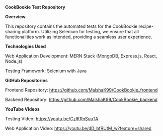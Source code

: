 **CookBookie Test Repository**

**Overview**

This repository contains the automated tests for the CookBookie recipe-sharing platform. Utilizing Selenium for testing, we ensure that all functionalities work as intended, providing a seamless user experience.

**Technologies Used**

Web Application Development: MERN Stack (MongoDB, Express.js, React, Node.js)

Testing Framework: Selenium with Java

**GitHub Repositories**

Frontend Repository: https://github.com/MalshaK99/CookBookie_frontend

Backend Repository: https://github.com/MalshaK99/CookBookie_backend

**YouTube Videos**

Testing Video: https://youtu.be/CzIKRnSuuTA

Web Application Video: https://youtu.be/dD_bfRUtM_w?feature=shared
